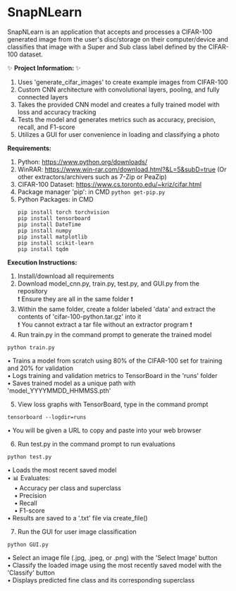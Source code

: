 # SnapNLearn
SnapNLearn is an application that accepts and processes a CIFAR-100 generated image from the user's disc/storage on their computer/device and classifies that image with a Super and Sub class label defined by the CIFAR-100 dataset.

✨ <b>Project Information: </b> ✨

  1. Uses 'generate_cifar_images' to create example images from CIFAR-100
  2. Custom CNN architecture with convolutional layers, pooling, and fully connected layers
  3. Takes the provided CNN model and creates a fully trained model with loss and accuracy tracking
  4. Tests the model and generates metrics such as accuracy, precision, recall, and F1-score
  5. Utilizes a GUI for user convenience in loading and classifying a photo

<b>Requirements: </b>

  1. Python: https://www.python.org/downloads/
  2. WinRAR: https://www.win-rar.com/download.html?&L=5&subD=true
     (Or other extractors/archivers such as 7-Zip or PeaZip)
  3. CIFAR-100 Dataset: https://www.cs.toronto.edu/~kriz/cifar.html
  4. Package manager 'pip': in CMD `python get-pip.py`
  5. Python Packages: in CMD
     ```
     pip install torch torchvision
     pip install tensorboard
     pip install DateTime
     pip install numpy
     pip install matplotlib
     pip install scikit-learn
     pip install tqdm
     ```

<b>Execution Instructions: </b>

  1. Install/download all requirements
  2. Download model_cnn.py, train.py, test.py, and GUI.py from the repository <br />
  ❗ Ensure they are all in the same folder ❗
  3. Within the same folder, create a folder labeled 'data' and extract the contents of 'cifar-100-python.tar.gz' into it <br />
  ❗ You cannot extract a tar file without an extractor program ❗
  4. Run train.py in the command prompt to generate the trained model
  ```
  python train.py
  ```
   • Trains a model from scratch using 80% of the CIFAR-100 set for training and 20% for validation <br />
   • Logs training and validation metrics to TensorBoard in the 'runs' folder <br />
   • Saves trained model as a unique path with 'model_YYYYMMDD_HHMMSS.pth' <br />
   
  5. View loss graphs with TensorBoard, type in the command prompt
  ```
  tensorboard --logdir=runs
  ```
   • You will be given a URL to copy and paste into your web browser <br />
   
  6. Run test.py in the command prompt to run evaluations
  ```
  python test.py
  ```
   • Loads the most recent saved model <br />
   • 📊 Evaluates: <br />
   &nbsp;&nbsp;&nbsp;&nbsp;• Accuracy per class and superclass <br />
   &nbsp;&nbsp;&nbsp;&nbsp;• Precision <br />
   &nbsp;&nbsp;&nbsp;&nbsp;• Recall <br />
   &nbsp;&nbsp;&nbsp;&nbsp;• F1-score <br />
   • Results are saved to a '.txt' file via create_file()

  7. Run the GUI for user image classification
  ```
  python GUI.py
  ```
   • Select an image file (.jpg, .jpeg, or .png) with the 'Select Image' button <br />
   • Classify the loaded image using the most recently saved model with the 'Classify' button <br />
   • Displays predicted fine class and its corresponding superclass

